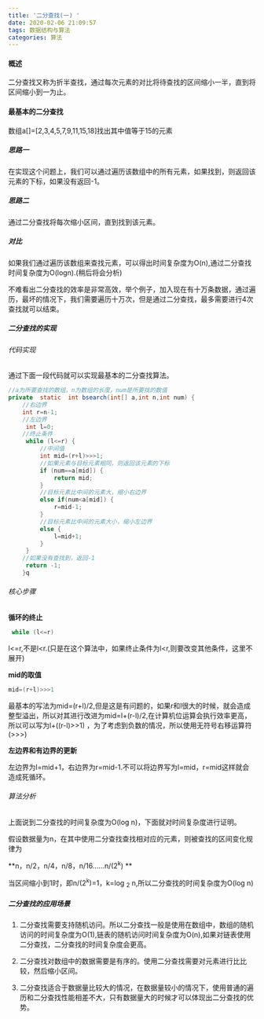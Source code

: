 ```yaml
---
title: '二分查找(一) '
date: 2020-02-06 21:09:57
tags: 数据结构与算法
categories: 算法
---
```


#### 概述

二分查找又称为折半查找，通过每次元素的对比将待查找的区间缩小一半，直到将区间缩小到一为止。

#### 最基本的二分查找

数组a[]=[2,3,4,5,7,9,11,15,18]找出其中值等于15的元素

##### 思路一

在实现这个问题上，我们可以通过遍历该数组中的所有元素，如果找到，则返回该元素的下标，如果没有返回-1。

##### 思路二

通过二分查找将每次缩小区间，直到找到该元素。

##### 对比

如果我们通过遍历该数组来查找元素，可以得出时间复杂度为O(n),通过二分查找时间复杂度为O(logn).(稍后将会分析)

不难看出二分查找的效率是非常高效，举个例子，加入现在有十万条数据，通过遍历，最坏的情况下，我们需要遍历十万次，但是通过二分查找，最多需要进行4次查找就可以结束。

##### 二分查找的实现

###### 代码实现

通过下面一段代码就可以实现最基本的二分查找算法。

```java
//a为所要查找的数组，n为数组的长度，num是所要找的数值
private  static  int bsearch(int[] a,int n,int num) {
	//右边界
    int r=n-1;
    //左边界
     int l=0;
    //终止条件
     while (l<=r) {
         //中间值
         int mid=(r+l)>>>1;
         //如果元素与目标元素相同，则返回该元素的下标
         if (num==a[mid]) {
             return mid;
         }
         //目标元素比中间的元素大，缩小右边界
         else if(num<a[mid]) {
             r=mid-1;
         }
         //目标元素比中间的元素大小，缩小左边界
         else {
             l=mid+1;
         }
     }
    //如果没有查找到，返回-1
     return -1;
    }q
```

###### 核心步骤

**循环的终止** 

```java
 while (l<=r)
```

l<=r,不是l<r.(只是在这个算法中，如果终止条件为l<r,则要改变其他条件，这里不展开)

**mid的取值**

```java
mid=(r+l)>>>1
```

最基本的写法为mid=(r+l)/2,但是这是有问题的，如果r和l很大的时候，就会造成整型溢出，所以对其进行改进为mid=l+(r-l)/2,在计算机位运算会执行效率更高，所以可以写为l+((r-l)>>1)  ，为了考虑到负数的情况，所以使用无符号右移运算符(>>>)

**左边界和有边界的更新**

左边界为l=mid+1，右边界为r=mid-1.不可以将边界写为l=mid，r=mid这样就会造成死循环。

###### 算法分析

上面说到二分查找的时间复杂度为O(log n)，下面就对时间复杂度进行证明。

假设数据量为n，在其中使用二分查找查找相对应的元素，则被查找的区间变化规律为

**n，n/2，n/4，n/8，n/16……n/(2<sup>k</sup>) **

当区间缩小到1时，即n/(2<sup>k</sup>)=1，k=log <sub>2</sub> n,所以二分查找的时间复杂度为O(log n)

##### 二分查找的应用场景

1. 二分查找需要支持随机访问。所以二分查找一般是使用在数组中，数组的随机访问的时间复杂度为O(1),链表的随机访问时间复杂度为O(n),如果对链表使用二分查找，二分查找的时间复杂度会更高。

2. 二分查找对数组中的数据需要是有序的。使用二分查找需要对元素进行比比较，然后缩小区间。

3. 二分查找适合于数据量比较大的情况，在数据量较小的情况下，使用普通的遍历和二分查找性能相差不大，只有数据量大的时候才可以体现出二分查找的优势。

   